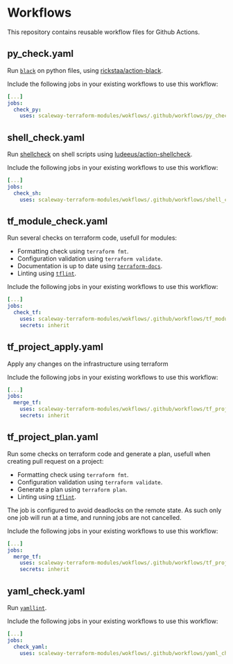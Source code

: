 # Workflows

This repository contains reusable workflow files for Github Actions.

## py_check.yaml

Run [`black`](https://black.readthedocs.io/en/stable/) on python files, using [rickstaa/action-black](https://github.com/rickstaa/action-black).

Include the following jobs in your existing workflows to use this workflow:
```yaml
[...]
jobs:
  check_py:
    uses: scaleway-terraform-modules/wokflows/.github/workflows/py_check.yaml@main

```

## shell_check.yaml

Run [shellcheck](https://www.shellcheck.net/) on shell scripts using [ludeeus/action-shellcheck](https://github.com/ludeeus/action-shellcheck).

Include the following jobs in your existing workflows to use this workflow:
```yaml
[...]
jobs:
  check_sh:
    uses: scaleway-terraform-modules/wokflows/.github/workflows/shell_check.yaml@main

```

## tf_module_check.yaml

Run several checks on terraform code, usefull for modules:
* Formatting check using `terraform fmt`.
* Configuration validation using `terraform validate`.
* Documentation is up to date using [`terraform-docs`](https://terraform-docs.io/).
* Linting using [`tflint`](https://github.com/terraform-linters/tflint).

Include the following jobs in your existing workflows to use this workflow:
```yaml
[...]
jobs:
  check_tf:
    uses: scaleway-terraform-modules/wokflows/.github/workflows/tf_module_check.yaml@main
    secrets: inherit

```

## tf_project_apply.yaml

Apply any changes on the infrastructure using terraform

Include the following jobs in your existing workflows to use this workflow:
```yaml
[...]
jobs:
  merge_tf:
    uses: scaleway-terraform-modules/wokflows/.github/workflows/tf_project_apply.yaml@main
    secrets: inherit

```

## tf_project_plan.yaml

Run some checks on terraform code and generate a plan, usefull when creating pull request on a project:
* Formatting check using `terraform fmt`.
* Configuration validation using `terraform validate`.
* Generate a plan using `terraform plan`.
* Linting using [`tflint`](https://github.com/terraform-linters/tflint).

The job is configured to avoid deadlocks on the remote state. As such only one job will run at a time, and running jobs are not cancelled.

Include the following jobs in your existing workflows to use this workflow:
```yaml
[...]
jobs:
  merge_tf:
    uses: scaleway-terraform-modules/wokflows/.github/workflows/tf_project_apply.yaml@main
    secrets: inherit

```

## yaml_check.yaml

Run [`yamllint`](https://www.yamllint.com/).

Include the following jobs in your existing workflows to use this workflow:
```yaml
[...]
jobs:
  check_yaml:
    uses: scaleway-terraform-modules/wokflows/.github/workflows/yaml_check.yaml@main

```
